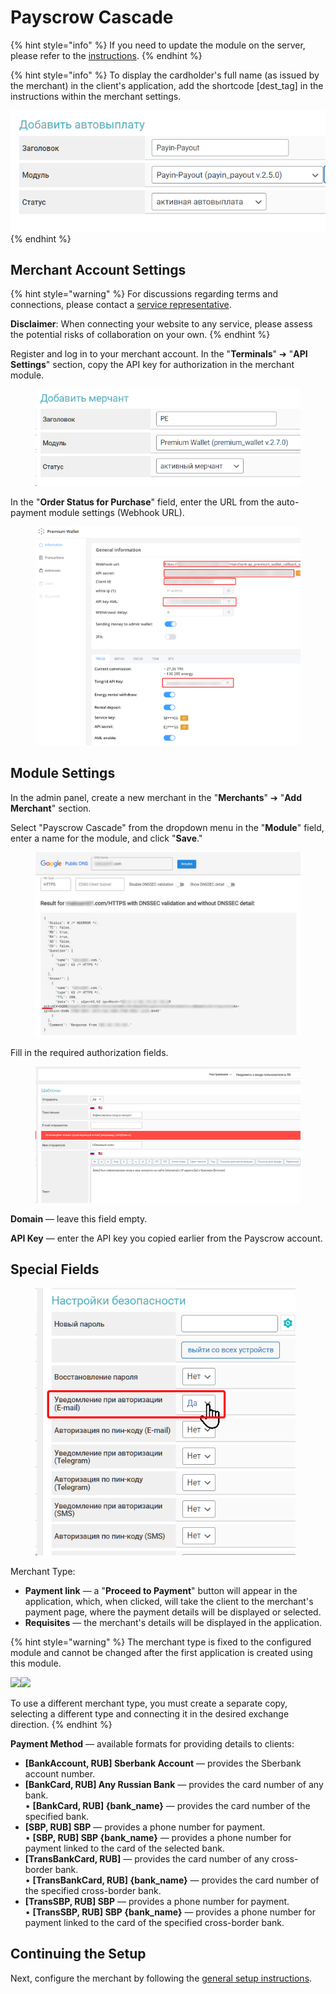 # Payscrow Cascade

{% hint style="info" %}
If you need to update the module on the server, please refer to the [instructions](https://premium.gitbook.io/main/osnovnye-nastroiki/faq/obnovlenie-failov-skripta-na-servere/kak-obnovit-faily-na-servere#moduli-merchantov-i-avtovyplat).
{% endhint %}

{% hint style="info" %}
To display the cardholder's full name (as issued by the merchant) in the client's application, add the shortcode \[dest\_tag] in the instructions within the merchant settings.

![](<../../../../.gitbook/assets/image (1627).png>)
{% endhint %}

## Merchant Account Settings

{% hint style="warning" %}
For discussions regarding terms and connections, please contact a [service representative](https://t.me/Payscrow).

**Disclaimer**: When connecting your website to any service, please assess the potential risks of collaboration on your own.
{% endhint %}

Register and log in to your merchant account. In the "**Terminals**" ➔ "**API Settings**" section, copy the API key for authorization in the merchant module.

<figure><img src="../../../../.gitbook/assets/image (2163).png" alt=""><figcaption></figcaption></figure>

In the "**Order Status for Purchase**" field, enter the URL from the auto-payment module settings (Webhook URL).

<figure><img src="../../../../.gitbook/assets/image (2165).png" alt=""><figcaption></figcaption></figure>

## Module Settings

In the admin panel, create a new merchant in the "**Merchants**" ➔ "**Add Merchant**" section.

Select "Payscrow Cascade" from the dropdown menu in the "**Module**" field, enter a name for the module, and click "**Save**."

<figure><img src="../../../../.gitbook/assets/image (2166).png" alt="" width="499"><figcaption></figcaption></figure>

Fill in the required authorization fields.

<figure><img src="../../../../.gitbook/assets/image (2167).png" alt="" width="442"><figcaption></figcaption></figure>

**Domain** — leave this field empty.

**API Key** — enter the API key you copied earlier from the Payscrow account.

## Special Fields

<figure><img src="../../../../.gitbook/assets/image (2168).png" alt="" width="416"><figcaption></figcaption></figure>

Merchant Type:

* **Payment link** — a "**Proceed to Payment**" button will appear in the application, which, when clicked, will take the client to the merchant's payment page, where the payment details will be displayed or selected.
* **Requisites** — the merchant's details will be displayed in the application.

{% hint style="warning" %}
The merchant type is fixed to the configured module and cannot be changed after the first application is created using this module.

![](https://premium.gitbook.io/main/~gitbook/image?url=https%3A%2F%2F2574066779-files.gitbook.io%2F%7E%2Ffiles%2Fv0%2Fb%2Fgitbook-x-prod.appspot.com%2Fo%2Fspaces%252Fm9kqZXsNykrN6VyxxXBO%252Fuploads%252FzcRcd0cY32xbgh1lhGx6%252Fimage.png%3Falt%3Dmedia%26token%3Df1f65b44-fd81-4597-98d5-b705a410977f&width=300&dpr=4&quality=100&sign=57a702c3&sv=2)![](https://premium.gitbook.io/main/~gitbook/image?url=https%3A%2F%2F2574066779-files.gitbook.io%2F%7E%2Ffiles%2Fv0%2Fb%2Fgitbook-x-prod.appspot.com%2Fo%2Fspaces%252Fm9kqZXsNykrN6VyxxXBO%252Fuploads%252FVQqDVFVlJ7dwBTiSb2Rf%252Fimage.png%3Falt%3Dmedia%26token%3D16a4d0bc-48dc-4280-8e0a-8733cdb18f94&width=300&dpr=4&quality=100&sign=7c7aa62c&sv=2)&#x20;

To use a different merchant type, you must create a separate copy, selecting a different type and connecting it in the desired exchange direction.
{% endhint %}

**Payment Method** — available formats for providing details to clients:

* **\[BankAccount, RUB] Sberbank Account** — provides the Sberbank account number.
* **\[BankCard, RUB] Any Russian Bank** — provides the card number of any bank.\
  • **\[BankCard, RUB] {bank_name}** — provides the card number of the specified bank.
* **\[SBP, RUB] SBP** — provides a phone number for payment.\
  • **\[SBP, RUB] SBP {bank_name}** — provides a phone number for payment linked to the card of the selected bank.
* **\[TransBankCard, RUB]** — provides the card number of any cross-border bank.\
  • **\[TransBankCard, RUB] {bank_name}** — provides the card number of the specified cross-border bank.
* **\[TransSBP, RUB] SBP** — provides a phone number for payment.\
  • **\[TransSBP, RUB] SBP {bank_name}** — provides a phone number for payment linked to the card of the specified cross-border bank.

## Continuing the Setup

Next, configure the merchant by following the [general setup instructions](https://premium.gitbook.io/rukovodstvo-polzovatelya/osnovnye-nastroiki/merchanty-i-avtovyplaty/merchanty/obshie-nastroiki-merchantov).